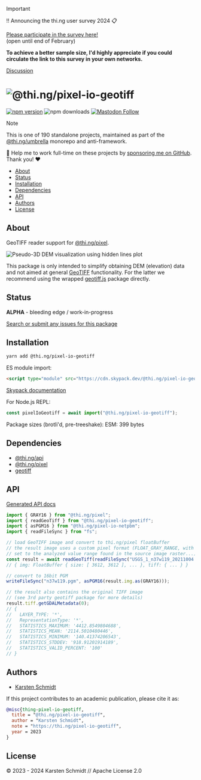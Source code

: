 <!-- This file is generated - DO NOT EDIT! -->
<!-- Please see: https://github.com/thi-ng/umbrella/blob/develop/CONTRIBUTING.md#changes-to-readme-files -->
> [!IMPORTANT]
> ‼️ Announcing the thi.ng user survey 2024 📋
>
> [Please participate in the survey here!](https://forms.gle/XacbSDEmQMPZg8197)\
> (open until end of February)
>
> **To achieve a better sample size, I'd highly appreciate if you could
> circulate the link to this survey in your own networks.**
>
> [Discussion](https://github.com/thi-ng/umbrella/discussions/447)

# ![@thi.ng/pixel-io-geotiff](https://media.thi.ng/umbrella/banners-20230807/thing-pixel-io-geotiff.svg?cf8538e7)

[![npm version](https://img.shields.io/npm/v/@thi.ng/pixel-io-geotiff.svg)](https://www.npmjs.com/package/@thi.ng/pixel-io-geotiff)
![npm downloads](https://img.shields.io/npm/dm/@thi.ng/pixel-io-geotiff.svg)
[![Mastodon Follow](https://img.shields.io/mastodon/follow/109331703950160316?domain=https%3A%2F%2Fmastodon.thi.ng&style=social)](https://mastodon.thi.ng/@toxi)

> [!NOTE]
> This is one of 190 standalone projects, maintained as part
> of the [@thi.ng/umbrella](https://github.com/thi-ng/umbrella/) monorepo
> and anti-framework.
>
> 🚀 Help me to work full-time on these projects by [sponsoring me on
> GitHub](https://github.com/sponsors/postspectacular). Thank you! ❤️

- [About](#about)
- [Status](#status)
- [Installation](#installation)
- [Dependencies](#dependencies)
- [API](#api)
- [Authors](#authors)
- [License](#license)

## About

GeoTIFF reader support for [@thi.ng/pixel](https://github.com/thi-ng/umbrella/tree/develop/packages/pixel).

![Pseudo-3D DEM visualization using hidden lines plot](https://raw.githubusercontent.com/thi-ng/umbrella/develop/assets/pixel-io-geotiff/20230109-n45w121-crop-1280.jpg)

This package is only intended to simplify obtaining DEM (elevation) data and not
aimed at general
[GeoTIFF](http://docs.opengeospatial.org/is/19-008r4/19-008r4.html)
functionality. For the latter we recommend using the wrapped
[geotiff.js](https://geotiffjs.github.io/) package directly.

## Status

**ALPHA** - bleeding edge / work-in-progress

[Search or submit any issues for this package](https://github.com/thi-ng/umbrella/issues?q=%5Bpixel-io-geotiff%5D+in%3Atitle)

## Installation

```bash
yarn add @thi.ng/pixel-io-geotiff
```

ES module import:

```html
<script type="module" src="https://cdn.skypack.dev/@thi.ng/pixel-io-geotiff"></script>
```

[Skypack documentation](https://docs.skypack.dev/)

For Node.js REPL:

```js
const pixelIoGeotiff = await import("@thi.ng/pixel-io-geotiff");
```

Package sizes (brotli'd, pre-treeshake): ESM: 399 bytes

## Dependencies

- [@thi.ng/api](https://github.com/thi-ng/umbrella/tree/develop/packages/api)
- [@thi.ng/pixel](https://github.com/thi-ng/umbrella/tree/develop/packages/pixel)
- [geotiff](https://github.com/geotiffjs/geotiff.js)

## API

[Generated API docs](https://docs.thi.ng/umbrella/pixel-io-geotiff/)

```ts
import { GRAY16 } from "@thi.ng/pixel";
import { readGeoTiff } from "@thi.ng/pixel-io-geotiff";
import { asPGM16 } from "@thi.ng/pixel-io-netpbm";
import { readFileSync } from "fs";

// load GeoTIFF image and convert to thi.ng/pixel floatBuffer
// the result image uses a custom pixel format (FLOAT_GRAY_RANGE, with [min..max]
// set to the analyzed value range found in the source image raster...)
const result = await readGeoTiff(readFileSync("USGS_1_n37w119_20211004.tif"));
// { img: FloatBuffer { size: [ 3612, 3612 ], ... }, tiff: { ... } }

// convert to 16bit PGM
writeFileSync("n37w119.pgm", asPGM16(result.img.as(GRAY16)));

// the result also contains the original TIFF image
// (see 3rd party geotiff package for more details)
result.tiff.getGDALMetadata(0);
// {
//   LAYER_TYPE: '*',
//   RepresentationType: '*',
//   STATISTICS_MAXIMUM: '4412.8549804688',
//   STATISTICS_MEAN: '2114.5010480446',
//   STATISTICS_MINIMUM: '140.41374206543',
//   STATISTICS_STDDEV: '918.91201914189',
//   STATISTICS_VALID_PERCENT: '100'
// }
```

## Authors

- [Karsten Schmidt](https://thi.ng)

If this project contributes to an academic publication, please cite it as:

```bibtex
@misc{thing-pixel-io-geotiff,
  title = "@thi.ng/pixel-io-geotiff",
  author = "Karsten Schmidt",
  note = "https://thi.ng/pixel-io-geotiff",
  year = 2023
}
```

## License

&copy; 2023 - 2024 Karsten Schmidt // Apache License 2.0
